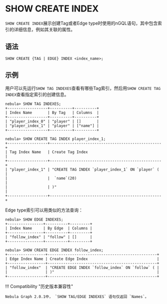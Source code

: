 # SHOW CREATE INDEX

`SHOW CREATE INDEX`展示创建Tag或者Edge type时使用的nGQL语句，其中包含索引的详细信息，例如其关联的属性。

## 语法

```ngql
SHOW CREATE {TAG | EDGE} INDEX <index_name>;
```

## 示例

用户可以先运行`SHOW TAG INDEXES`查看有哪些Tag索引，然后用`SHOW CREATE TAG INDEX`查看指定索引的创建信息。

```ngql
nebula> SHOW TAG INDEXES;
+------------------+----------+----------+
| Index Name       | By Tag   | Columns  |
+------------------+----------+----------+
| "player_index_0" | "player" | []       |
| "player_index_1" | "player" | ["name"] |
+------------------+----------+----------+

nebula> SHOW CREATE TAG INDEX player_index_1;
+------------------+--------------------------------------------------+
| Tag Index Name   | Create Tag Index                                 |
+------------------+--------------------------------------------------+
| "player_index_1" | "CREATE TAG INDEX `player_index_1` ON `player` ( |
|                  |  `name`(20)                                      |
|                  | )"                                               |
+------------------+--------------------------------------------------+
```

Edge type索引可以用类似的方法查询：

```ngql
nebula> SHOW EDGE INDEXES;
+----------------+----------+---------+
| Index Name     | By Edge  | Columns |
+----------------+----------+---------+
| "follow_index" | "follow" | []      |
+----------------+----------+---------+

nebula> SHOW CREATE EDGE INDEX follow_index;
+-----------------+-------------------------------------------------+
| Edge Index Name | Create Edge Index                               |
+-----------------+-------------------------------------------------+
| "follow_index"  | "CREATE EDGE INDEX `follow_index` ON `follow` ( |
|                 | )"                                              |
+-----------------+-------------------------------------------------+
```

!!! Compatibility "历史版本兼容性"

    Nebula Graph 2.0.1中， `SHOW TAG/EDGE INDEXES` 语句仅返回 `Names`。
